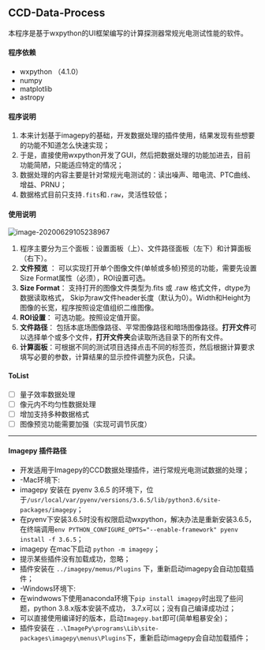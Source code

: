 ## CCD-Data-Process 
本程序是基于wxpython的UI框架编写的计算探测器常规光电测试性能的软件。
#### 程序依赖
* wxpython （4.1.0）
* numpy
* matplotlib
* astropy
#### 程序说明
1. 本来计划基于imagepy的基础，开发数据处理的插件使用，结果发现有些想要的功能不知道怎么快速实现；
2. 于是，直接使用wxpython开发了GUI，然后把数据处理的功能加进去，目前功能简陋，只能适应特定的情况；
3. 数据处理的内容主要是针对常规光电测试的：读出噪声、暗电流、PTC曲线、增益、PRNU；
4. 数据格式目前只支持`.fits`和`.raw`，灵活性较低；

#### 使用说明

![image-20200629105238967](C:\Users\Ursa\AppData\Roaming\Typora\typora-user-images\image-20200629105238967.png)

1. 程序主要分为三个面板：设置面板（上）、文件路径面板（左下）和计算面板（右下）。
2. **文件预览** ： 可以实现打开单个图像文件(单帧或多帧)预览的功能，需要先设置Size Format属性（必须），ROI设置可选。
3. **Size Format**： 支持打开的图像文件类型为.fits 或 .raw 格式文件，dtype为数据读取格式， Skip为raw文件header长度（默认为0）。Width和Height为图像的长宽，程序按照设定值组织二维图像。
4. **ROI设置**： 可选功能。按照设定值开窗。
5. **文件路径**： 包括本底场图像路径、平常图像路径和暗场图像路径。**打开文件**可以选择单个或多个文件，**打开文件夹**会读取所选目录下的所有文件。
6. **计算面板**：可根据不同的测试项目选择点击不同的标签页，然后根据计算要求填写必要的参数，计算结果的显示控件调整为灰色，只读。

#### ToList
 - [ ] 量子效率数据处理
 - [ ] 像元内不均匀性数据处理
 - [ ] 增加支持多种数据格式
 - [ ] 图像预览功能需要加强（实现可调节灰度）

---
#### Imagepy 插件路径
* 开发适用于Imagepy的CCD数据处理插件，进行常规光电测试数据的处理；
* -Mac环境下:
 * imagepy 安装在 pyenv 3.6.5 的环境下，位于`/usr/local/var/pyenv/versions/3.6.5/lib/python3.6/site-packages/imagepy`；
 * 在pyenv下安装3.6.5时没有权限启动wxpython，解决办法是重新安装3.6.5，在终端调用`env PYTHON_CONFIGURE_OPTS="--enable-framework" pyenv install -f 3.6.5`；
 * imagepy 在mac下启动 `python -m imagepy`；
 * 提示某些插件没有加载成功，忽略；
 * 插件安装在 `../imagepy/memus/Plugins` 下，重新启动imagepy会自动加载插件；
* -Windows环境下:
 * 在windwows下使用anaconda环境下`pip install imagepy`时出现了些问题，python 3.8.x版本安装不成功， 3.7.x可以；没有自己编译成功过；
 * 可以直接使用编译好的版本，启动`Imagepy.bat`即可(简单粗暴安全)；
 * 插件安装在 `..\ImagePy\programs\Lib\site-packages\imagepy\menus\Plugins`下，重新启动imagepy会自动加载插件；